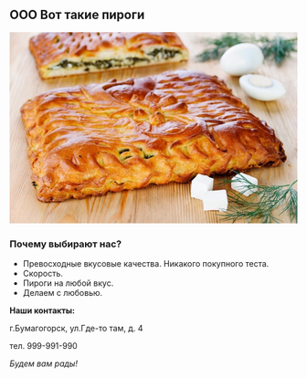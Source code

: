 ## ООО Вот такие пироги


![фото](eb6af8c211e30ebff677d1f864adc425.jpg)


###  Почему выбирают нас?

- Превосходные вкусовые качества. Никакого покупного теста.
- Скорость.
- Пироги на любой вкус.
- Делаем с любовью.

**Наши контакты:**

г.Бумагогорск, ул.Где-то там, д. 4

тел. 999-991-990

_Будем вам рады!_
